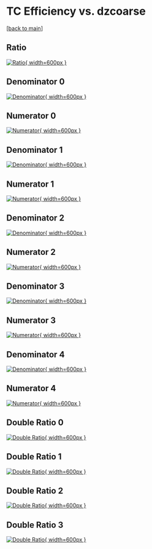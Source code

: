 # TC Efficiency vs. dzcoarse

[[back to main](./)]



## Ratio

[![Ratio](../mtv/var/TC_xtr_0_0_eff_dzcoarse.png){ width=600px }](../mtv/var/TC_xtr_0_0_eff_dzcoarse.pdf)

## Denominator 0

[![Denominator](../mtv/den/TC_xtr_0_0_eff_dzcoarse_den0.png){ width=600px }](../mtv/den/TC_xtr_0_0_eff_dzcoarse_den0.pdf)

## Numerator 0

[![Numerator](../mtv/num/TC_xtr_0_0_eff_dzcoarse_num0.png){ width=600px }](../mtv/num/TC_xtr_0_0_eff_dzcoarse_num0.pdf)

## Denominator 1

[![Denominator](../mtv/den/TC_xtr_0_0_eff_dzcoarse_den1.png){ width=600px }](../mtv/den/TC_xtr_0_0_eff_dzcoarse_den1.pdf)

## Numerator 1

[![Numerator](../mtv/num/TC_xtr_0_0_eff_dzcoarse_num1.png){ width=600px }](../mtv/num/TC_xtr_0_0_eff_dzcoarse_num1.pdf)

## Denominator 2

[![Denominator](../mtv/den/TC_xtr_0_0_eff_dzcoarse_den2.png){ width=600px }](../mtv/den/TC_xtr_0_0_eff_dzcoarse_den2.pdf)

## Numerator 2

[![Numerator](../mtv/num/TC_xtr_0_0_eff_dzcoarse_num2.png){ width=600px }](../mtv/num/TC_xtr_0_0_eff_dzcoarse_num2.pdf)

## Denominator 3

[![Denominator](../mtv/den/TC_xtr_0_0_eff_dzcoarse_den3.png){ width=600px }](../mtv/den/TC_xtr_0_0_eff_dzcoarse_den3.pdf)

## Numerator 3

[![Numerator](../mtv/num/TC_xtr_0_0_eff_dzcoarse_num3.png){ width=600px }](../mtv/num/TC_xtr_0_0_eff_dzcoarse_num3.pdf)

## Denominator 4

[![Denominator](../mtv/den/TC_xtr_0_0_eff_dzcoarse_den4.png){ width=600px }](../mtv/den/TC_xtr_0_0_eff_dzcoarse_den4.pdf)

## Numerator 4

[![Numerator](../mtv/num/TC_xtr_0_0_eff_dzcoarse_num4.png){ width=600px }](../mtv/num/TC_xtr_0_0_eff_dzcoarse_num4.pdf)

## Double Ratio 0

[![Double Ratio](../mtv/ratio/TC_xtr_0_0_eff_dzcoarse_ratio0.png){ width=600px }](../mtv/ratio/TC_xtr_0_0_eff_dzcoarse_ratio0.pdf)

## Double Ratio 1

[![Double Ratio](../mtv/ratio/TC_xtr_0_0_eff_dzcoarse_ratio1.png){ width=600px }](../mtv/ratio/TC_xtr_0_0_eff_dzcoarse_ratio1.pdf)

## Double Ratio 2

[![Double Ratio](../mtv/ratio/TC_xtr_0_0_eff_dzcoarse_ratio2.png){ width=600px }](../mtv/ratio/TC_xtr_0_0_eff_dzcoarse_ratio2.pdf)

## Double Ratio 3

[![Double Ratio](../mtv/ratio/TC_xtr_0_0_eff_dzcoarse_ratio3.png){ width=600px }](../mtv/ratio/TC_xtr_0_0_eff_dzcoarse_ratio3.pdf)

